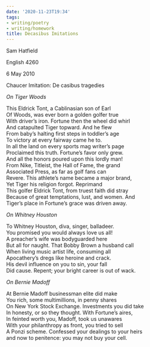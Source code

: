 ```yaml
---
date: '2020-11-23T19:34'
tags:
- writing/poetry
- writing/homework
title: Decasibus Imitations
---
```


Sam Hatfield

English 4260

6 May 2010

Chaucer Imitation: De casibus tragedies

*On Tiger Woods*

This Eldrick Tont, a Cablinasian son of Earl  
Of Woods, was ever born a golden golfer true  
With driver’s iron. Fortune then the wheel did whirl  
And catapulted Tiger topward. And he flew  
From baby’s halting first steps in toddler’s age  
To victory at every fairway came he to.  
In all the land on every sports mag writer’s page  
Proclaimed this truth. Fortune’s favor only grew.  
And all the honors poured upon this lordly man!  
From Nike, Titleist, the Hall of Fame, the grand  
Associated Press, as far as golf fans can  
Revere. This athlete’s name became a major brand,  
Yet Tiger his religion forgot. Reprimand  
This golfer Eldrick Tont, from truest faith did stray  
Because of great temptations, lust, and women. And  
Tiger’s place in Fortune’s grace was driven away.

*On Whitney Houston*

To Whitney Houston, diva, singer, balladeer.  
You promised you would always love us all!  
A preacher’s wife was bodyguarded here  
But all for naught. That Bobby Brown a husband call  
When living music artist life, consuming all  
Apocathery’s dregs like heroine and crack.  
His devil influence on you to sin, your fall  
Did cause. Repent; your bright career is out of wack.  

*On Bernie Madoff*

At Bernie Madoff businessman elite did make  
You rich, some multimillions, in penny shares  
On New York Stock Exchange. Investments you did take  
In honesty, or so they thought. With Fortune’s aires,  
In feinted worth you, Madoff, took us unawares  
With your philanthropy as front, you tried to sell  
A Ponzi scheme. Confessed your dealings to your heirs  
and now to penitence: you may not buy your cell.  
